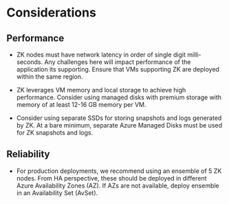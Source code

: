# Considerations  

## Performance
  
- ZK nodes must have network latency in order of single digit milli-seconds. Any challenges here will impact performance of the application its supporting. Ensure that VMs supporting ZK are deployed within the same region.
  
- ZK leverages VM memory and local storage to achieve high performance. Consider using managed disks with premium storage with memory of at least 12-16 GB memory per VM.  
  
- Consider using separate SSDs for storing snapshots and logs generated by ZK. At a bare minimum, separate Azure Managed Disks must be used for ZK snapshots and logs.

## Reliability
  
- For production deployments, we recommend using an ensemble of 5 ZK nodes. From HA perspective, these should be deployed in different Azure Availability Zones (AZ). If AZs are not available, deploy ensemble in an Availability Set (AvSet).
